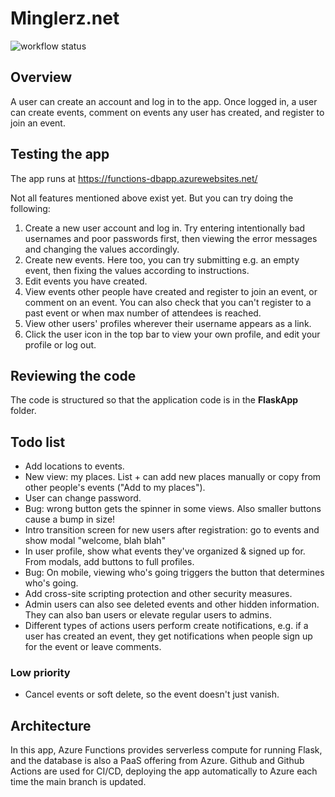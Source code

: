 # Minglerz.net

![workflow status](https://github.com/mikkokallio/dbapp-code/actions/workflows/main_functions-dbapp.yml/badge.svg)

## Overview

A user can create an account and log in to the app. Once logged in, a user can create events, comment on events any user has created, and register to join an event.

## Testing the app

The app runs at https://functions-dbapp.azurewebsites.net/

Not all features mentioned above exist yet. But you can try doing the following:
1. Create a new user account and log in. Try entering intentionally bad usernames and poor passwords first, then viewing the error messages and changing the values accordingly.
2. Create new events. Here too, you can try submitting e.g. an empty event, then fixing the values according to instructions.
3. Edit events you have created.
4. View events other people have created and register to join an event, or comment on an event. You can also check that you can't register to a past event or when max number of attendees is reached.
5. View other users' profiles wherever their username appears as a link.
6. Click the user icon in the top bar to view your own profile, and edit your profile or log out.

## Reviewing the code

The code is structured so that the application code is in the **FlaskApp** folder.

## Todo list

* Add locations to events.
* New view: my places. List + can add new places manually or copy from other people's events ("Add to my places").
* User can change password.
* Bug: wrong button gets the spinner in some views. Also smaller buttons cause a bump in size!
* Intro transition screen for new users after registration: go to events and show modal "welcome, blah blah"
* In user profile, show what events they've organized & signed up for. From modals, add buttons to full profiles.
* Bug: On mobile, viewing who's going triggers the button that determines who's going.
* Add cross-site scripting protection and other security measures.
* Admin users can also see deleted events and other hidden information. They can also ban users or elevate regular users to admins.
* Different types of actions users perform create notifications, e.g. if a user has created an event, they get notifications when people sign up for the event or leave comments.

### Low priority

* Cancel events or soft delete, so the event doesn't just vanish.

## Architecture

In this app, Azure Functions provides serverless compute for running Flask, and the database is also a PaaS offering from Azure. Github and Github Actions are used for CI/CD, deploying the app automatically to Azure each time the main branch is updated.
